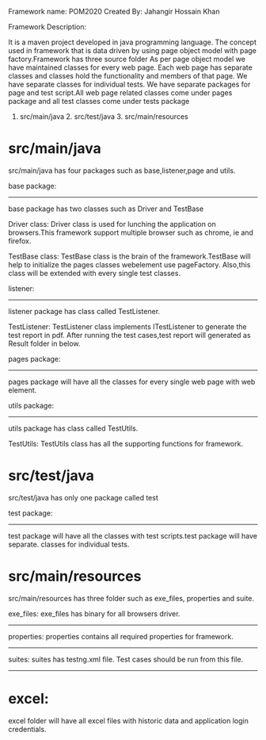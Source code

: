 Framework name: POM2020
Created By: Jahangir Hossain Khan

Framework Description:

It is a maven project developed in java programming language.
The concept used in framework that is data driven by using page
object model with page factory.Framework has three source folder
As per page object model we have maintained classes for every web
page. Each web page has separate classes and classes hold the 
functionality and members of that page. We have separate classes
for individual tests. We have separate packages for page and 
test script.All web page related classes come under pages 
package and all test classes come under tests package
1. src/main/java 2. src/test/java 3. src/main/resources

src/main/java
=============
src/main/java has four packages such as base,listener,page and
utils.

base package: 
*************
base package has two classes such as Driver and TestBase

Driver class: Driver class is used for lunching the application on
browsers.This framework support multiple browser such as chrome, ie
and firefox.

TestBase class: TestBase class is the brain of the framework.TestBase
will help to initialize the pages classes webelement use pageFactory.
Also,this class will be extended with every single test classes.

listener:
********
listener package has class called TestListener.

TestListener: TestListener class implements ITestListener to generate the
test report in pdf. After running the test cases,test report will generated
as Result folder in below.

pages package:
**************
pages package will have all the classes for every single web page with web element.

utils package:
*************
utils package has class called TestUtils.

TestUtils: TestUtils class has all the supporting functions for framework.

src/test/java
=============
src/test/java has only one package called test

test package:
************
test package will have all the classes with test scripts.test package will have separate.
classes for individual tests.

src/main/resources
==================
src/main/resources has three folder such as exe_files, properties and suite.

exe_files: exe_files has binary for all browsers driver.
**********

properties: properties contains all required properties for framework.
**********

suites: suites has testng.xml file. Test cases should be run from this file.
*******

excel:
=====
excel folder will have all excel files with historic data and application login
credentials.






